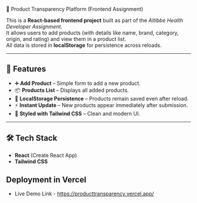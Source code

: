 🛒 Product Transparency Platform (Frontend Assignment)

This is a **React-based frontend project** built as part of the *Altibbe Health Developer Assignment*.  
It allows users to add products (with details like name, brand, category, origin, and rating) and view them in a product list.  
All data is stored in **localStorage** for persistence across reloads.

---

## 🚀 Features

- ➕ **Add Product** – Simple form to add a new product.
- 📦 **Products List** – Displays all added products.
- 💾 **LocalStorage Persistence** – Products remain saved even after reload.
- ⚡ **Instant Update** – New products appear immediately after submission.
- 🎨 **Styled with Tailwind CSS** – Clean and modern UI.

---

## 🛠️ Tech Stack

- **React** (Create React App)
- **Tailwind CSS**

## Deployment in Vercel

- Live Demo Link - https://producttransparency.vercel.app/
